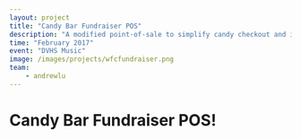 ```yaml
---
layout: project
title: "Candy Bar Fundraiser POS"
description: "A modified point-of-sale to simplify candy checkout and inventory!"
time: "February 2017"
event: "DVHS Music"
image: /images/projects/wfcfundraiser.png
team:
    - andrewlu
---
```


# Candy Bar Fundraiser POS!